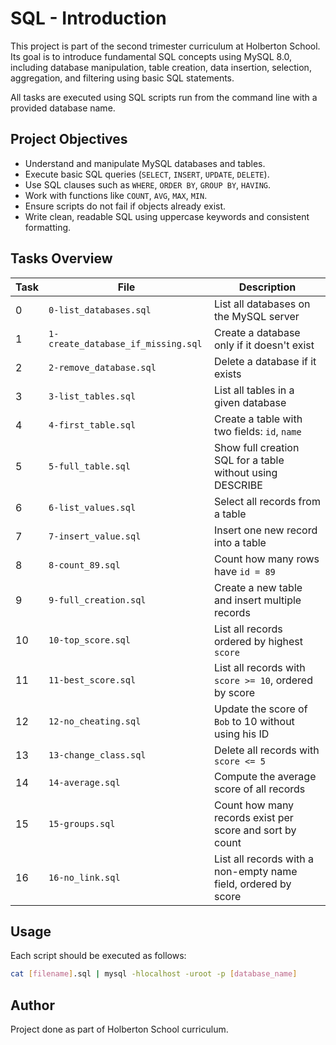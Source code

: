 # SQL - Introduction

This project is part of the second trimester curriculum at Holberton School. Its goal is to introduce fundamental SQL concepts using MySQL 8.0, including database manipulation, table creation, data insertion, selection, aggregation, and filtering using basic SQL statements.

All tasks are executed using SQL scripts run from the command line with a provided database name.

## Project Objectives

- Understand and manipulate MySQL databases and tables.
- Execute basic SQL queries (`SELECT`, `INSERT`, `UPDATE`, `DELETE`).
- Use SQL clauses such as `WHERE`, `ORDER BY`, `GROUP BY`, `HAVING`.
- Work with functions like `COUNT`, `AVG`, `MAX`, `MIN`.
- Ensure scripts do not fail if objects already exist.
- Write clean, readable SQL using uppercase keywords and consistent formatting.

## Tasks Overview

| Task | File | Description |
|------|------|-------------|
| 0 | `0-list_databases.sql` | List all databases on the MySQL server |
| 1 | `1-create_database_if_missing.sql` | Create a database only if it doesn't exist |
| 2 | `2-remove_database.sql` | Delete a database if it exists |
| 3 | `3-list_tables.sql` | List all tables in a given database |
| 4 | `4-first_table.sql` | Create a table with two fields: `id`, `name` |
| 5 | `5-full_table.sql` | Show full creation SQL for a table without using DESCRIBE |
| 6 | `6-list_values.sql` | Select all records from a table |
| 7 | `7-insert_value.sql` | Insert one new record into a table |
| 8 | `8-count_89.sql` | Count how many rows have `id = 89` |
| 9 | `9-full_creation.sql` | Create a new table and insert multiple records |
| 10 | `10-top_score.sql` | List all records ordered by highest `score` |
| 11 | `11-best_score.sql` | List all records with `score >= 10`, ordered by score |
| 12 | `12-no_cheating.sql` | Update the score of `Bob` to 10 without using his ID |
| 13 | `13-change_class.sql` | Delete all records with `score <= 5` |
| 14 | `14-average.sql` | Compute the average score of all records |
| 15 | `15-groups.sql` | Count how many records exist per score and sort by count |
| 16 | `16-no_link.sql` | List all records with a non-empty name field, ordered by score |

## Usage

Each script should be executed as follows:

```bash
cat [filename].sql | mysql -hlocalhost -uroot -p [database_name]
```

## Author

Project done as part of Holberton School curriculum.
